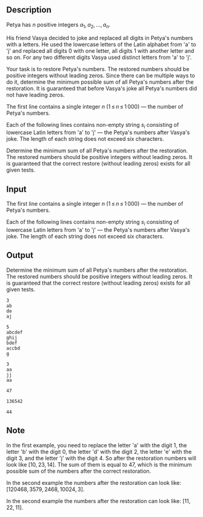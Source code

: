 ## Description

<div><p>Petya has <span class="tex-span"><i>n</i></span> positive integers <span class="tex-span"><i>a</i><sub class="lower-index">1</sub>, <i>a</i><sub class="lower-index">2</sub>, ..., <i>a</i><sub class="lower-index"><i>n</i></sub></span>. </p><p>His friend Vasya decided to joke and replaced all digits in Petya's numbers with a letters. He used the lowercase letters of the Latin alphabet from '<span class="tex-font-style-tt">a</span>' to '<span class="tex-font-style-tt">j</span>' and replaced all digits <span class="tex-font-style-tt">0</span> with one letter, all digits <span class="tex-font-style-tt">1</span> with another letter and so on. For any two different digits Vasya used distinct letters from '<span class="tex-font-style-tt">a</span>' to '<span class="tex-font-style-tt">j</span>'.</p><p>Your task is to restore Petya's numbers. The restored numbers should be <span class="tex-font-style-bf">positive integers</span> without leading zeros. Since there can be multiple ways to do it, determine the <span class="tex-font-style-bf">minimum</span> possible sum of all Petya's numbers after the restoration. It is guaranteed that before Vasya's joke all Petya's numbers did not have leading zeros.</p></div><div class="input-specification"><p>The first line contains a single integer <span class="tex-span"><i>n</i></span> (<span class="tex-span">1 ≤ <i>n</i> ≤ 1 000</span>) — the number of Petya's numbers.</p><p>Each of the following lines contains non-empty string <span class="tex-span"><i>s</i><sub class="lower-index"><i>i</i></sub></span> consisting of lowercase Latin letters from '<span class="tex-font-style-tt">a</span>' to '<span class="tex-font-style-tt">j</span>' — the Petya's numbers after Vasya's joke. The length of each string does not exceed six characters.</p></div><div class="output-specification"><p>Determine the <span class="tex-font-style-bf">minimum</span> sum of all Petya's numbers after the restoration. The restored numbers should be <span class="tex-font-style-bf">positive integers</span> without leading zeros. It is guaranteed that the correct restore (without leading zeros) exists for all given tests.</p></div>

## Input

<p>The first line contains a single integer <span class="tex-span"><i>n</i></span> (<span class="tex-span">1 ≤ <i>n</i> ≤ 1 000</span>) — the number of Petya's numbers.</p><p>Each of the following lines contains non-empty string <span class="tex-span"><i>s</i><sub class="lower-index"><i>i</i></sub></span> consisting of lowercase Latin letters from '<span class="tex-font-style-tt">a</span>' to '<span class="tex-font-style-tt">j</span>' — the Petya's numbers after Vasya's joke. The length of each string does not exceed six characters.</p>

## Output

<p>Determine the <span class="tex-font-style-bf">minimum</span> sum of all Petya's numbers after the restoration. The restored numbers should be <span class="tex-font-style-bf">positive integers</span> without leading zeros. It is guaranteed that the correct restore (without leading zeros) exists for all given tests.</p>





```input1
3
ab
de
aj

```




```input2
5
abcdef
ghij
bdef
accbd
g

```




```input3
3
aa
jj
aa

```




```output1
47

```




```output2
136542

```




```output3
44

```



## Note

<p>In the first example, you need to replace the letter '<span class="tex-font-style-tt">a</span>' with the digit <span class="tex-span">1</span>, the letter '<span class="tex-font-style-tt">b</span>' with the digit <span class="tex-span">0</span>, the letter '<span class="tex-font-style-tt">d</span>' with the digit <span class="tex-span">2</span>, the letter '<span class="tex-font-style-tt">e</span>' with the digit <span class="tex-span">3</span>, and the letter '<span class="tex-font-style-tt">j</span>' with the digit <span class="tex-span">4</span>. So after the restoration numbers will look like <span class="tex-span">[10, 23, 14]</span>. The sum of them is equal to <span class="tex-span">47</span>, which is the minimum possible sum of the numbers after the correct restoration.</p><p>In the second example the numbers after the restoration can look like: <span class="tex-span">[120468, 3579, 2468, 10024, 3]</span>. </p><p>In the second example the numbers after the restoration can look like: <span class="tex-span">[11, 22, 11]</span>. </p>
